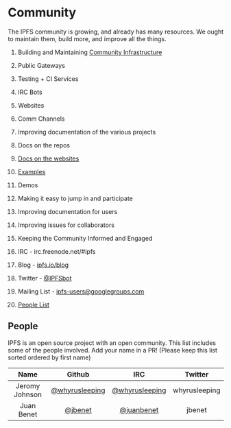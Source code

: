 # Community

The IPFS community is growing, and already has many resources.
We ought to maintain them, build more, and improve all the things.

1. Building and Maintaining
  [Community Infrastructure](https://github.com/ipfs/infrastructure)
  1. Public Gateways
  2. Testing + CI Services
  3. IRC Bots
  4. Websites
  5. Comm Channels

2. Improving documentation of the various projects
  1. Docs on the repos
  2. [Docs on the websites](http://ipfs.io/docs)
  3. [Examples](http://ipfs.io/examples)
  4. Demos

3. Making it easy to jump in and participate
  1. Improving documentation for users
  2. Improving issues for collaborators

4. Keeping the Community Informed and Engaged
  1. IRC - irc.freenode.net/#ipfs
  2. Blog - [ipfs.io/blog](http://ipfs.io/blog)
  3. Twitter - [@IPFSbot](https://twitter.com/IPFSbot)
  4. Mailing List - ipfs-users@googlegroups.com
  5. [People List](people.md)


## People

IPFS is an open source project with an open community. This list includes
some of the people involved. Add your name in a PR!
(Please keep this list sorted ordered by first name)

Name | Github | IRC | Twitter
:--: | :----: | :-: | :-----:
Jeromy Johnson | [@whyrusleeping](//github.com/whyrusleeping) | [@whyrusleeping](//twitter.com/whyrusleeping) | whyrusleeping
Juan Benet | [@jbenet](//github.com/jbenet) | [@juanbenet](//twitter.com/juanbenet) | jbenet
